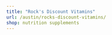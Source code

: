 ```yaml
---
title: "Rock's Discount Vitamins"
url: /austin/rocks-discount-vitamins/
shop: nutrition supplements
---
```

